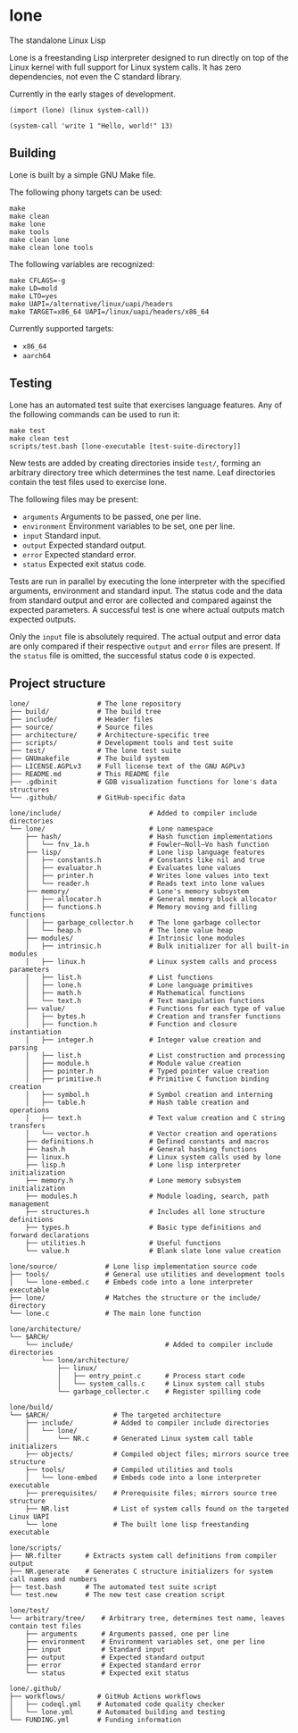 # lone
The standalone Linux Lisp

Lone is a freestanding Lisp interpreter
designed to run directly on top of the Linux kernel
with full support for Linux system calls.
It has zero dependencies, not even the C standard library.

Currently in the early stages of development.

    (import (lone) (linux system-call))

    (system-call 'write 1 "Hello, world!" 13)

## Building

Lone is built by a simple GNU Make file.

The following phony targets can be used:

    make
    make clean
    make lone
    make tools
    make clean lone
    make clean lone tools

The following variables are recognized:

    make CFLAGS=-g
    make LD=mold
    make LTO=yes
    make UAPI=/alternative/linux/uapi/headers
    make TARGET=x86_64 UAPI=/linux/uapi/headers/x86_64

Currently supported targets:

 - `x86_64`
 - `aarch64`

## Testing

Lone has an automated test suite that exercises language features.
Any of the following commands can be used to run it:

    make test
    make clean test
    scripts/test.bash [lone-executable [test-suite-directory]]

New tests are added by creating directories inside `test/`,
forming an arbitrary directory tree which determines the test name.
Leaf directories contain the test files used to exercise lone.

The following files may be present:

 - `arguments` Arguments to be passed, one per line.
 - `environment` Environment variables to be set, one per line.
 - `input` Standard input.
 - `output` Expected standard output.
 - `error` Expected standard error.
 - `status` Expected exit status code.

Tests are run in parallel by executing the lone interpreter
with the specified arguments, environment and standard input.
The status code and the data from standard output and error
are collected and compared against the expected parameters.
A successful test is one where actual outputs match expected outputs.

Only the `input` file is absolutely required.
The actual output and error data are only compared
if their respective `output` and `error` files are present.
If the `status` file is omitted,
the successful status code `0` is expected.

## Project structure

    lone/                 # The lone repository
    ├── build/            # The build tree
    ├── include/          # Header files
    ├── source/           # Source files
    ├── architecture/     # Architecture-specific tree
    ├── scripts/          # Development tools and test suite
    ├── test/             # The lone test suite
    ├── GNUmakefile       # The build system
    ├── LICENSE.AGPLv3    # Full license text of the GNU AGPLv3
    ├── README.md         # This README file
    ├── .gdbinit          # GDB visualization functions for lone's data structures
    └── .github/          # GitHub-specific data

    lone/include/                      # Added to compiler include directories
    └── lone/                          # Lone namespace
        ├── hash/                      # Hash function implementations
        │   └── fnv_1a.h               # Fowler–Noll–Vo hash function
        ├── lisp/                      # Lone lisp language features
        │   ├── constants.h            # Constants like nil and true
        │   ├── evaluator.h            # Evaluates lone values
        │   ├── printer.h              # Writes lone values into text
        │   └── reader.h               # Reads text into lone values
        ├── memory/                    # Lone's memory subsystem
        │   ├── allocator.h            # General memory block allocator
        │   ├── functions.h            # Memory moving and filling functions
        │   ├── garbage_collector.h    # The lone garbage collector
        │   └── heap.h                 # The lone value heap
        ├── modules/                   # Intrinsic lone modules
        │   ├── intrinsic.h            # Bulk initializer for all built-in modules
        │   ├── linux.h                # Linux system calls and process parameters
        │   ├── list.h                 # List functions
        │   ├── lone.h                 # Lone language primitives
        │   ├── math.h                 # Mathematical functions
        │   └── text.h                 # Text manipulation functions
        ├── value/                     # Functions for each type of value
        │   ├── bytes.h                # Creation and transfer functions
        │   ├── function.h             # Function and closure instantiation
        │   ├── integer.h              # Integer value creation and parsing
        │   ├── list.h                 # List construction and processing
        │   ├── module.h               # Module value creation
        │   ├── pointer.h              # Typed pointer value creation
        │   ├── primitive.h            # Primitive C function binding creation
        │   ├── symbol.h               # Symbol creation and interning
        │   ├── table.h                # Hash table creation and operations
        │   ├── text.h                 # Text value creation and C string transfers
        │   └── vector.h               # Vector creation and operations
        ├── definitions.h              # Defined constants and macros
        ├── hash.h                     # General hashing functions
        ├── linux.h                    # Linux system calls used by lone
        ├── lisp.h                     # Lone lisp interpreter initialization
        ├── memory.h                   # Lone memory subsystem initialization
        ├── modules.h                  # Module loading, search, path management
        ├── structures.h               # Includes all lone structure definitions
        ├── types.h                    # Basic type definitions and forward declarations
        ├── utilities.h                # Useful functions
        └── value.h                    # Blank slate lone value creation

    lone/source/            # Lone lisp implementation source code
    ├── tools/              # General use utilities and development tools
    │   └── lone-embed.c    # Embeds code into a lone interpreter executable
    ├── lone/               # Matches the structure or the include/ directory
    └── lone.c              # The main lone function

    lone/architecture/
    └── $ARCH/
        └── include/                       # Added to compiler include directories
            └── lone/architecture/
                ├── linux/
                │   ├── entry_point.c      # Process start code
                │   └── system_calls.c     # Linux system call stubs
                └── garbage_collector.c    # Register spilling code

    lone/build/
    └── $ARCH/                # The targeted architecture
        ├── include/          # Added to compiler include directories
        │   └── lone/
        │       └── NR.c      # Generated Linux system call table initializers
        ├── objects/          # Compiled object files; mirrors source tree structure
        ├── tools/            # Compiled utilities and tools
        │   └── lone-embed    # Embeds code into a lone interpreter executable
        ├── prerequisites/    # Prerequisite files; mirrors source tree structure
        ├── NR.list           # List of system calls found on the targeted Linux UAPI
        └── lone              # The built lone lisp freestanding executable

    lone/scripts/
    ├── NR.filter      # Extracts system call definitions from compiler output
    ├── NR.generate    # Generates C structure initializers for system call names and numbers
    ├── test.bash      # The automated test suite script
    └── test.new       # The new test case creation script

    lone/test/
    └── arbitrary/tree/    # Arbitrary tree, determines test name, leaves contain test files
        ├── arguments      # Arguments passed, one per line
        ├── environment    # Environment variables set, one per line
        ├── input          # Standard input
        ├── output         # Expected standard output
        ├── error          # Expected standard error
        └── status         # Expected exit status

    lone/.github/
    ├── workflows/        # GitHub Actions workflows
    │   ├── codeql.yml    # Automated code quality checker
    │   └── lone.yml      # Automated building and testing
    └── FUNDING.yml       # Funding information
